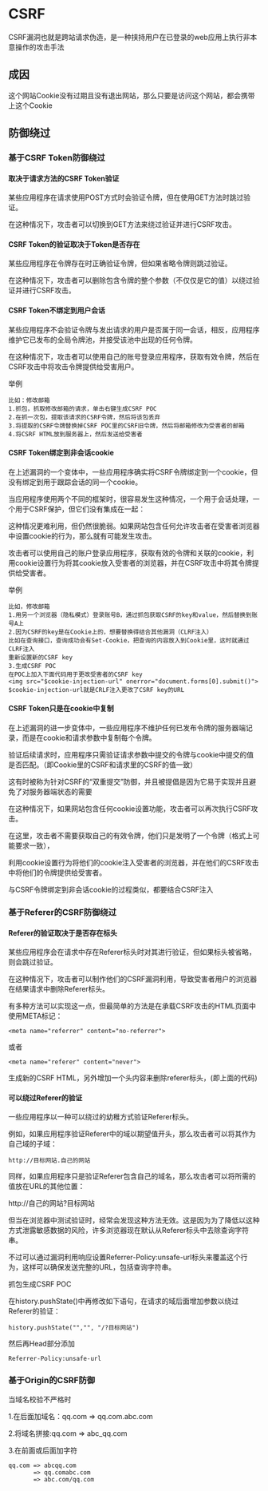 # CSRF

CSRF漏洞也就是跨站请求伪造，是一种挟持用户在已登录的web应用上执行非本意操作的攻击手法
 
## 成因

这个网站Cookie没有过期且没有退出网站，那么只要是访问这个网站，都会携带上这个Cookie

## 防御绕过

### 基于CSRF Token防御绕过

#### 取决于请求方法的CSRF Token验证

某些应用程序在请求使用POST方式时会验证令牌，但在使用GET方法时跳过验证。

在这种情况下，攻击者可以切换到GET方法来绕过验证并进行CSRF攻击。

#### CSRF Token的验证取决于Token是否存在

某些应用程序在令牌存在时正确验证令牌，但如果省略令牌则跳过验证。

在这种情况下，攻击者可以删除包含令牌的整个参数（不仅仅是它的值）以绕过验证并进行CSRF攻击。

#### CSRF Token不绑定到用户会话

某些应用程序不会验证令牌与发出请求的用户是否属于同一会话，相反，应用程序维护它已发布的全局令牌池，并接受该池中出现的任何令牌。

在这种情况下，攻击者可以使用自己的账号登录应用程序，获取有效令牌，然后在CSRF攻击中将攻击令牌提供给受害用户。

举例

    比如：修改邮箱
    1.抓包，抓取修改邮箱的请求，单击右键生成CSRF POC
    2.在抓一次包，提取该请求的CSRF令牌，然后将该包丢弃
    3.将提取的CSRF令牌替换掉CSRF POC里的CSRF旧令牌，然后将邮箱修改为受害者的邮箱
    4.将CSRF HTML放到服务器上，然后发送给受害者
    
#### CSRF Token绑定到非会话cookie

在上述漏洞的一个变体中，一些应用程序确实将CSRF令牌绑定到一个cookie，但没有绑定到用于跟踪会话的同一个cookie。

当应用程序使用两个不同的框架时，很容易发生这种情况，一个用于会话处理，一个用于CSRF保护，但它们没有集成在一起：

这种情况更难利用，但仍然很脆弱。如果网站包含任何允许攻击者在受害者浏览器中设置cookie的行为，那么就有可能发生攻击。

攻击者可以使用自己的账户登录应用程序，获取有效的令牌和关联的cookie，利用cookie设置行为将其cookie放入受害者的浏览器，并在CSRF攻击中将其令牌提供给受害者。

举例

    比如，修改邮箱
    1.用另一个浏览器（隐私模式）登录账号B，通过抓包获取CSRF的key和value，然后替换到账号A上
    2.因为CSRF的key是在Cookie上的，想要替换得结合其他漏洞（CLRF注入）
    比如在查询接口，查询成功会有Set-Cookie，把查询的内容放入到Cookie里，这时就通过CLRF注入
    重新设置新的CSRF key
    3.生成CSRF POC
    在POC上加入下面代码用于更改受害者的CSRF key
    <img src="$cookie-injection-url" onerror="document.forms[0].submit()">
    $cookie-injection-url就是CRLF注入更改了CSRF key的URL
    
#### CSRF Token只是在cookie中复制

在上述漏洞的进一步变体中，一些应用程序不维护任何已发布令牌的服务器端记录，而是在cookie和请求参数中复制每个令牌。

验证后续请求时，应用程序只需验证请求参数中提交的令牌与cookie中提交的值是否匹配。（即Cookie里的CSRF和请求里的CSRF的值一致）

这有时被称为针对CSRF的“双重提交”防御，并且被提倡是因为它易于实现并且避免了对服务器端状态的需要

在这种情况下，如果网站包含任何cookie设置功能，攻击者可以再次执行CSRF攻击。

在这里，攻击者不需要获取自己的有效令牌，他们只是发明了一个令牌（格式上可能要求一致），

利用cookie设置行为将他们的cookie注入受害者的浏览器，并在他们的CSRF攻击中将他们的令牌提供给受害者。

与CSRF令牌绑定到非会话cookie的过程类似，都要结合CSRF注入

### 基于Referer的CSRF防御绕过

#### Referer的验证取决于是否存在标头

某些应用程序会在请求中存在Referer标头时对其进行验证，但如果标头被省略，则会跳过验证。

在这种情况下，攻击者可以制作他们的CSRF漏洞利用，导致受害者用户的浏览器在结果请求中删除Referer标头。

有多种方法可以实现这一点，但最简单的方法是在承载CSRF攻击的HTML页面中使用META标记：

    <meta name="referrer" content="no-referrer">
或者

    <meta name="referer" content="never">
    
生成新的CSRF HTML，另外增加一个<head>头内容来删除referer标头，(即上面的代码)
    
#### 可以绕过Referer的验证

一些应用程序以一种可以绕过的幼稚方式验证Referer标头。

例如，如果应用程序验证Referer中的域以期望值开头，那么攻击者可以将其作为自己域的子域：

    http://目标网站.自己的网站
    
同样，如果应用程序只是验证Referer包含自己的域名，那么攻击者可以将所需的值放在URL的其他位置：

http://自己的网站?目标网站

但当在浏览器中测试验证时，经常会发现这种方法无效。这是因为为了降低以这种方式泄露敏感数据的风险，许多浏览器现在默认从Referer标头中去除查询字符串。

不过可以通过漏洞利用响应设置Referrer-Policy:unsafe-url标头来覆盖这个行为，这样可以确保发送完整的URL，包括查询字符串。
     
抓包生成CSRF POC

在history.pushState()中再修改如下语句，在请求的域后面增加参数以绕过Referer的验证：

    history.pushState("","", "/?目标网站")
    
然后再Head部分添加

    Referrer-Policy:unsafe-url
    
### 基于Origin的CSRF防御

当域名校验不严格时

1.在后面加域名：qq.com => qq.com.abc.com

2.将域名拼接:qq.com => abc_qq.com

3.在前面或后面加字符

    qq.com => abcqq.com 
           => qq.comabc.com
           => abc.com/qq.com
           

